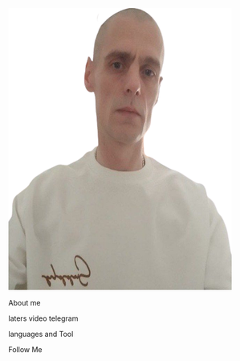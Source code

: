[![Heade](https://github.com/malankinAM/malankinAM/blob/main/assets/1800-removebg-preview.png)](https://t.me/Alaska_alex_agp)

About me

laters video telegram

languages and Tool

Follow Me

